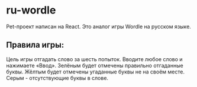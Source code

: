 # ru-wordle

Pet-проект написан на React. Это аналог игры Wordle на русском языке.

## Правила игры:
Цель игры отгадать слово за шесть попыток. Вводите любое слово и нажимаете «Ввод». Зелёным будет отмечены правильно отгаданные буквы. Жёлтым будет отмечены угаданные буквы не на своём месте. Серым - отсутствующие буквы в слове.

